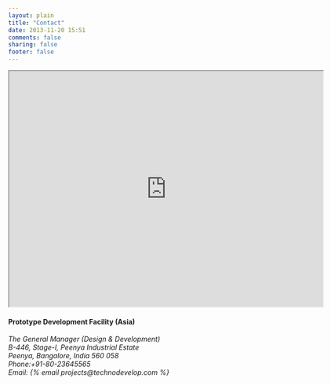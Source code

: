```yaml
---
layout: plain
title: "Contact"
date: 2013-11-20 15:51
comments: false
sharing: false
footer: false
---
```

<div class="fluid-wrapper">
<iframe src="https://mapsengine.google.com/map/embed?mid=z9H0h2emcq4g.kHYe6HpWscoo" width="640" height="480"></iframe>
</div>
<p>
<h4>Prototype Development Facility (Asia)</h4>
<address>The General Manager (Design & Development)<br>
B-446, Stage-I, Peenya Industrial Estate<br>
Peenya, Bangalore, India 560 058<br>
Phone:+91-80-23645565<br>
Email: {% email projects@technodevelop.com %}
</address>
</p> 